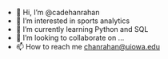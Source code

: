 - 👋 Hi, I’m @cadehanrahan
- 👀 I’m interested in sports analytics
- 🌱 I’m currently learning Python and SQL
- 💞️ I’m looking to collaborate on ...
- 📫 How to reach me chanrahan@uiowa.edu

<!---
cadehanrahan/cadehanrahan is a ✨ special ✨ repository because its `README.md` (this file) appears on your GitHub profile.
You can click the Preview link to take a look at your changes.
--->

